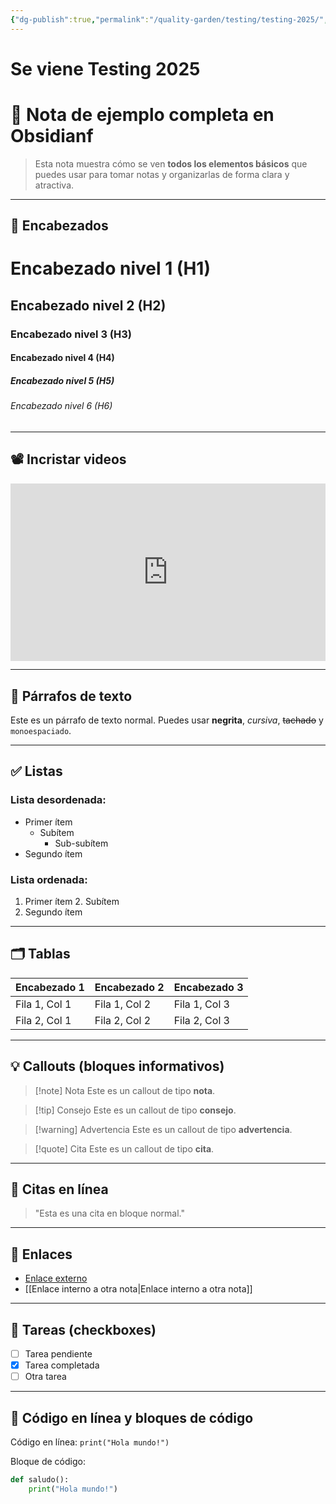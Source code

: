 ```yaml
---
{"dg-publish":true,"permalink":"/quality-garden/testing/testing-2025/","tags":["prueba","testing"],"created":"2024-12-30T00:41:56.617-03:00","updated":"2025-07-10T00:39:59.996-03:00"}
---
```


# Se viene Testing 2025
# 🌟 Nota de ejemplo completa en Obsidianf

> Esta nota muestra cómo se ven **todos los elementos básicos** que puedes usar para tomar notas y organizarlas de forma clara y atractiva.

---

## 📝 Encabezados

# Encabezado nivel 1 (H1)
## Encabezado nivel 2 (H2)
### Encabezado nivel 3 (H3)
#### Encabezado nivel 4 (H4)
##### Encabezado nivel 5 (H5)
###### Encabezado nivel 6 (H6)

---

## 📽 Incristar videos
<iframe src="https://www.youtube.com/embed/fvF9xCxGYn0" title="$1" style="width:100%; aspect-ratio:16/9" loading="lazy" frameborder="0" allow="accelerometer; autoplay; clipboard-write; encrypted-media; gyroscope; picture-in-picture; web-share" allowfullscreen></iframe>

---
## 📌 Párrafos de texto

Este es un párrafo de texto normal. Puedes usar **negrita**, *cursiva*, ~~tachado~~ y `monoespaciado`.

---

## ✅ Listas

### Lista desordenada:
- Primer ítem
  - Subítem
    - Sub-subítem
- Segundo ítem

### Lista ordenada:
1. Primer ítem
   2. Subítem
3. Segundo ítem

---

## 🗂️ Tablas

| Encabezado 1 | Encabezado 2 | Encabezado 3 |
|--------------|---------------|---------------|
| Fila 1, Col 1 | Fila 1, Col 2 | Fila 1, Col 3 |
| Fila 2, Col 1 | Fila 2, Col 2 | Fila 2, Col 3 |

---

## 💡 Callouts (bloques informativos)

> [!note] Nota
> Este es un callout de tipo **nota**.

> [!tip] Consejo
> Este es un callout de tipo **consejo**.

> [!warning] Advertencia
> Este es un callout de tipo **advertencia**.

> [!quote] Cita
> Este es un callout de tipo **cita**.

---

## 💬 Citas en línea

> "Esta es una cita en bloque normal."

---

## 🔗 Enlaces

- [Enlace externo](https://obsidian.md)
- [[Enlace interno a otra nota\|Enlace interno a otra nota]]

---

## 📌 Tareas (checkboxes)

- [ ] Tarea pendiente
- [x] Tarea completada
- [ ] Otra tarea

---

## 🔢 Código en línea y bloques de código

Código en línea: `print("Hola mundo!")`

Bloque de código:

```python
def saludo():
    print("Hola mundo!")